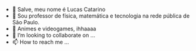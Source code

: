 - 👋 Salve, meu nome é Lucas Catarino
- 👀 Sou professor de física, matemática e tecnologia na rede pública de São Paulo.
- 🌱 Animes e videogames, ihhaaaa
- 💞️ I’m looking to collaborate on ...
- 📫 How to reach me ...

<!---
StarLordLucas/StarLordLucas is a ✨ special ✨ repository because its `README.md` (this file) appears on your GitHub profile.
You can click the Preview link to take a look at your changes.
--->
